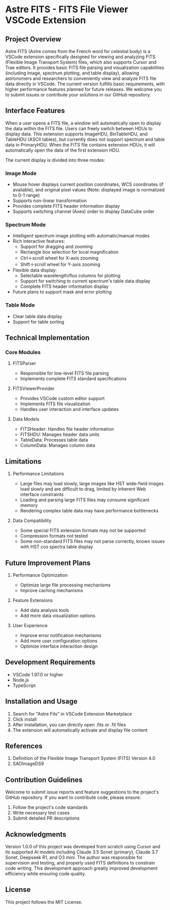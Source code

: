 # Astre FITS - FITS File Viewer VSCode Extension

## Project Overview

Astre FITS (Astre comes from the French word for celestial body) is a VSCode extension specifically designed for viewing and analyzing FITS (Flexible Image Transport System) files, which also supports Cursor and Trae editors. It provides basic FITS file parsing and visualization capabilities (including image, spectrum plotting, and table display), allowing astronomers and researchers to conveniently view and analyze FITS file data directly in VSCode. The current version fulfills basic requirements, with higher performance features planned for future releases. We welcome you to submit issues or contribute your solutions in our GitHub repository.

## Interface Features

When a user opens a FITS file, a window will automatically open to display the data within the FITS file. Users can freely switch between HDUs to display data. This extension supports ImageHDU, BinTableHDU, and TableHDU (ASCII tables), but currently does not support spectrum and table data in PrimaryHDU. When the FITS file contains extension HDUs, it will automatically open the data of the first extension HDU.

The current display is divided into three modes:

### Image Mode
- Mouse hover displays current position coordinates, WCS coordinates (if available), and original pixel values (Note: displayed image is normalized to 0-1 range)
- Supports non-linear transformation
- Provides complete FITS header information display
- Supports switching channel (Axes) order to display DataCube order

### Spectrum Mode
- Intelligent spectrum image plotting with automatic/manual modes
- Rich interactive features:
  - Support for dragging and zooming
  - Rectangle box selection for local magnification
  - Ctrl＋scroll wheel for X-axis zooming
  - Shift＋scroll wheel for Y-axis zooming
- Flexible data display:
  - Selectable wavelength/flux columns for plotting
  - Support for switching to current spectrum's table data display
  - Complete FITS header information display
- Future plans to support mask and error plotting

### Table Mode
- Clear table data display
- Support for table sorting

## Technical Implementation

### Core Modules

1. FITSParser
   - Responsible for low-level FITS file parsing
   - Implements complete FITS standard specifications

2. FITSViewerProvider
   - Provides VSCode custom editor support
   - Implements FITS file visualization
   - Handles user interaction and interface updates

3. Data Models
   - FITSHeader: Handles file header information
   - FITSHDU: Manages header data units
   - TableData: Processes table data
   - ColumnData: Manages column data

## Limitations

1. Performance Limitations
   - Large files may load slowly, large images like HST wide-field images load slowly and are difficult to drag, limited by inherent Web interface constraints
   - Loading and parsing large FITS files may consume significant memory
   - Rendering complex table data may have performance bottlenecks

2. Data Compatibility
   - Some special FITS extension formats may not be supported
   - Compression formats not tested
   - Some non-standard FITS files may not parse correctly, known issues with HST cos spectra table display

## Future Improvement Plans

1. Performance Optimization
   - Optimize large file processing mechanisms
   - Improve caching mechanisms

2. Feature Extensions
   - Add data analysis tools
   - Add more data visualization options

3. User Experience
   - Improve error notification mechanisms
   - Add more user configuration options
   - Optimize interface interaction design

## Development Requirements

- VSCode 1.97.0 or higher
- Node.js
- TypeScript

## Installation and Usage

1. Search for "Astre Fits" in VSCode Extension Marketplace
2. Click install
3. After installation, you can directly open .fits or .fit files
4. The extension will automatically activate and display file content

## References

1. Definition of the Flexible Image Transport System (FITS) Version 4.0
2. SAOImageDS9

## Contribution Guidelines

Welcome to submit issue reports and feature suggestions to the project's GitHub repository. If you want to contribute code, please ensure:

1. Follow the project's code standards
2. Write necessary test cases
3. Submit detailed PR descriptions

## Acknowledgments

Version 1.0.0 of this project was developed from scratch using Cursor and its supported AI models including Claude 3.5 Sonet (primary), Claude 3.7 Sonet, Deepseek R1, and O3 mini. The author was responsible for supervision and testing, and properly used FITS definitions to constrain code writing. This development approach greatly improved development efficiency while ensuring code quality.

## License

This project follows the MIT License.